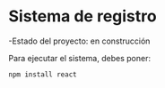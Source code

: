 <h1>Sistema de registro</h1>


-Estado del proyecto: en construcción

Para ejecutar el sistema, debes poner:

```npm install react```

